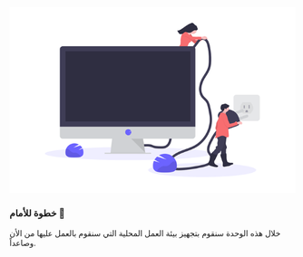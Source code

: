 ![image](assets/setup.png) 


### خطوة للأمام :muscle:

خلال هذه الوحدة سنقوم بتجهيز بيئة العمل المحلية التي سنقوم بالعمل عليها من الأن وصاعداً.

